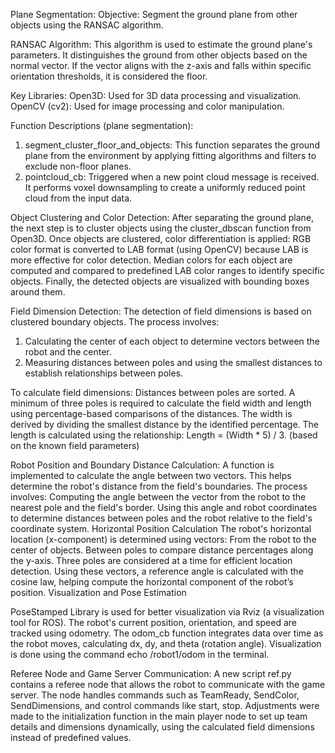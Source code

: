 Plane Segmentation:
Objective: Segment the ground plane from other objects using the RANSAC algorithm.

RANSAC Algorithm: This algorithm is used to estimate the ground plane's parameters. 
It distinguishes the ground from other objects based on the normal vector.
If the vector aligns with the z-axis and falls within specific orientation thresholds, it is considered the floor.

Key Libraries:
Open3D: Used for 3D data processing and visualization.
OpenCV (cv2): Used for image processing and color manipulation.

Function Descriptions (plane segmentation):
1. segment_cluster_floor_and_objects:
This function separates the ground plane from the environment by applying fitting algorithms and filters to exclude non-floor planes.
2. pointcloud_cb:
Triggered when a new point cloud message is received. It performs voxel downsampling to create a uniformly reduced point cloud from the input data.

Object Clustering and Color Detection:
After separating the ground plane, the next step is to cluster objects using the cluster_dbscan function from Open3D.
Once objects are clustered, color differentiation is applied:
RGB color format is converted to LAB format (using OpenCV) because LAB is more effective for color detection.
Median colors for each object are computed and compared to predefined LAB color ranges to identify specific objects.
Finally, the detected objects are visualized with bounding boxes around them.

Field Dimension Detection:
The detection of field dimensions is based on clustered boundary objects.
The process involves:
1. Calculating the center of each object to determine vectors between the robot and the center.
2. Measuring distances between poles and using the smallest distances to establish relationships between poles.

To calculate field dimensions:
Distances between poles are sorted.
A minimum of three poles is required to calculate the field width and length using percentage-based comparisons of the distances.
The width is derived by dividing the smallest distance by the identified percentage.
The length is calculated using the relationship: Length = (Width * 5) / 3. (based on the known field parameters)

Robot Position and Boundary Distance Calculation:
A function is implemented to calculate the angle between two vectors. This helps determine the robot's distance from the field's boundaries.
The process involves:
Computing the angle between the vector from the robot to the nearest pole and the field's border.
Using this angle and robot coordinates to determine distances between poles and the robot relative to the field's coordinate system.
Horizontal Position Calculation
The robot's horizontal location (x-component) is determined using vectors:
From the robot to the center of objects.
Between poles to compare distance percentages along the y-axis.
Three poles are considered at a time for efficient location detection.
Using these vectors, a reference angle is calculated with the cosine law, helping compute the horizontal component of the robot’s position.
Visualization and Pose Estimation

PoseStamped Library is used for better visualization via Rviz (a visualization tool for ROS).
The robot's current position, orientation, and speed are tracked using odometry.
The odom_cb function integrates data over time as the robot moves, calculating dx, dy, and theta (rotation angle).
Visualization is done using the command echo /robot1/odom in the terminal.

Referee Node and Game Server Communication:
A new script ref.py contains a referee node that allows the robot to communicate with the game server.
The node handles commands such as TeamReady, SendColor, SendDimensions, and control commands like start, stop.
Adjustments were made to the initialization function in the main player node to set up team details and dimensions dynamically,
using the calculated field dimensions instead of predefined values.
